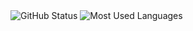 <img src="https://github-readme-stats.vercel.app/api?username=ThijsVlaeyen&count_private=true&show_icons=true&theme=radical" alt="GitHub Status"/>
<img src = "https://github-readme-stats.vercel.app/api/top-langs/?username=ThijsVlaeyen&show_icons=true&layout=compact&theme=radical" alt="Most Used Languages">

<!--
**ThijsVlaeyen/ThijsVlaeyen** is a ✨ _special_ ✨ repository because its `README.md` (this file) appears on your GitHub profile.

Here are some ideas to get you started:

- 🔭 I’m currently working on ...
- 🌱 I’m currently learning ...
- 👯 I’m looking to collaborate on ...
- 🤔 I’m looking for help with ...
- 💬 Ask me about ...
- 📫 How to reach me: ...
- 😄 Pronouns: ...
- ⚡ Fun fact: ...
-->
